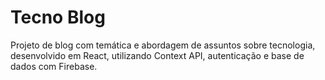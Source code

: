 # Tecno Blog

Projeto de blog com temática e abordagem de assuntos sobre tecnologia, desenvolvido em React, utilizando Context API, autenticação e base de dados com Firebase.
